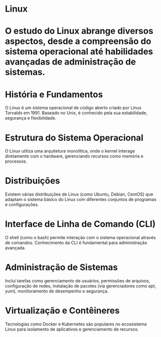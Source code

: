 # Linux

# O estudo do Linux abrange diversos aspectos, desde a compreensão do sistema operacional até habilidades avançadas de administração de sistemas.

# História e Fundamentos
O Linux é um sistema operacional de código aberto criado por Linus Torvalds em 1991. Baseado no Unix, é conhecido pela sua estabilidade, segurança e flexibilidade.

# Estrutura do Sistema Operacional
O Linux utiliza uma arquitetura monolítica, onde o kernel interage diretamente com o hardware, gerenciando recursos como memória e processos.

# Distribuições
Existem várias distribuições de Linux (como Ubuntu, Debian, CentOS) que adaptam o sistema básico do Linux com diferentes conjuntos de programas e configurações.

# Interface de Linha de Comando (CLI)
O shell (como o bash) permite interação com o sistema operacional através de comandos. Conhecimento da CLI é fundamental para administração avançada.

# Administração de Sistemas
Inclui tarefas como gerenciamento de usuários, permissões de arquivos, configuração de redes, instalação de pacotes (via gerenciadores como apt, yum), monitoramento de desempenho e segurança.

# Virtualização e Contêineres
Tecnologias como Docker e Kubernetes são populares no ecossistema Linux para isolamento de aplicativos e gerenciamento de recursos.
